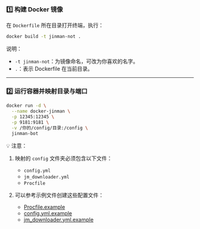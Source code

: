 
### 1️⃣ 构建 Docker 镜像

在 `Dockerfile` 所在目录打开终端，执行：

```bash
docker build -t jinman-not .
```

说明：

* `-t jinman-not`：为镜像命名，可改为你喜欢的名字。
* `.`：表示 Dockerfile 在当前目录。

---

### 2️⃣ 运行容器并映射目录与端口

```bash
docker run -d \
  --name docker-jinman \
  -p 12345:12345 \
  -p 9181:9181 \
  -v /你的/config/目录:/config \
  jinman-bot
```

💡 注意：

1. 映射的 `config` 文件夹必须包含以下文件：

   * `config.yml`
   * `jm_downloader.yml`
   * `Procfile`
2. 可以参考示例文件创建这些配置文件：

   * [Procfile.example](../Procfile.example)
   * [config.yml.example](../config/config.yml.example)
   * [jm\_downloader.yml.example](../config/jm_downloader.yml.example)

